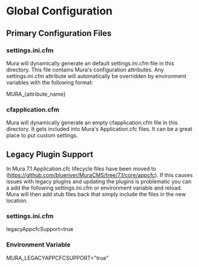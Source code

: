 # Global Configuration

## Primary Configuration Files

### settings.ini.cfm

Mura will dynamically generate an default settings.ini.cfm file in this directory.  This file contains Mura's configuration attributes.  Any settings.ini.cfm attribute will automatically be overridden by environment variables with the following format:

MURA_{attribute_name}

### cfapplication.cfm

Mura will dynamically generate an empty cfapplication.cfm file in this directory.  It gets included into Mura's Application.cfc files.  It can be a great place to put custom settings.

## Legacy Plugin Support

In Mura 7.1 Application.cfc lifecycle files have been moved to (https://github.com/blueriver/MuraCMS/tree/7.1/core/appcfc).  If this causes issues with legacy plugins and updating the plugins is problematic you can a add the following settings.ini.cfm or environment variable and reload.  Mura will then add stub files back that simply include the files in the new location.

### settings.ini.cfm

legacyAppcfcSupport=true

### Environment Variable

MURA_LEGACYAPPCFCSUPPORT="true"
